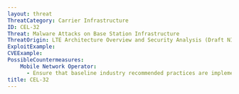 ```yaml
---
layout: threat
ThreatCategory: Carrier Infrastructure
ID: CEL-32
Threat: Malware Attacks on Base Station Infrastructure
ThreatOrigin: LTE Architecture Overview and Security Analysis (Draft NISTIR 8071) [^166]
ExploitExample:
CVEExample:
PossibleCountermeasures:
    Mobile Network Operator:
      - Ensure that baseline industry recommended practices are implemented and validated
title: CEL-32
---
```


